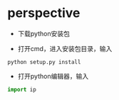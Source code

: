 ﻿# perspective

- 下载python安装包

- 打开cmd，进入安装包目录，输入

```
python setup.py install
```

- 打开python编辑器，输入

```python
import ip
```

